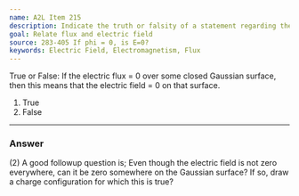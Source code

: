 ```yaml
---
name: A2L Item 215
description: Indicate the truth or falsity of a statement regarding the implication of flux for the electric field on a surface.
goal: Relate flux and electric field
source: 283-405 If phi = 0, is E=0?
keywords: Electric Field, Electromagnetism, Flux
---
```


True or False:  If the electric flux = 0 over some closed Gaussian
surface, then this means that the electric field = 0 on that surface.

1. True
2. False


<hr/>

### Answer

(2) A good followup question is; Even though the electric field is not
zero everywhere, can it be zero somewhere on the Gaussian surface? If
so, draw a charge configuration for which this is true? 
